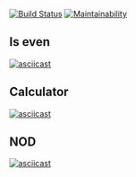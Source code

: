[![Build Status](https://travis-ci.com/bvlad05/frontend-project-lvl1.svg?branch=master)](https://travis-ci.com/bvlad05/frontend-project-lvl1)
[![Maintainability](https://api.codeclimate.com/v1/badges/097a12a087acf2f9a8e3/maintainability)](https://codeclimate.com/github/bvlad05/frontend-project-lvl1/maintainability)

## Is even
[![asciicast](https://asciinema.org/a/MpaPb1iiUVJl7xLDJI3MoOfck.svg)](https://asciinema.org/a/MpaPb1iiUVJl7xLDJI3MoOfck)

## Calculator
[![asciicast](https://asciinema.org/a/pKsb4PnLyRN1nuTuF9qze6s8j.svg)](https://asciinema.org/a/pKsb4PnLyRN1nuTuF9qze6s8j)

## NOD
[![asciicast](https://asciinema.org/a/wvLEM25ERln0gxPwa1pRLS4pr.svg)](https://asciinema.org/a/wvLEM25ERln0gxPwa1pRLS4pr)